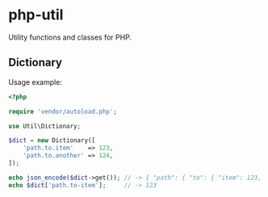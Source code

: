 php-util
========

Utility functions and classes for PHP.

Dictionary
---------------

Usage example:

```php
<?php

require 'vendor/autoload.php';

use Util\Dictionary;

$dict = new Dictionary([
	'path.to.item'    => 123,
	'path.to.another' => 124,
]);

echo json_encode($dict->get()); // -> { "path": { "to": { "item": 123, "another": "124 "}}}
echo $dict['path.to-item'];     // -> 123

```
